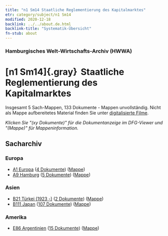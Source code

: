 ```yaml
---
title: "n1 Sm14 Staatliche Reglementierung des Kapitalmarktes"
etr: category/subject/n1 Sm14
modified: 2020-12-18
backlink: ../../about.de.html
backlink-title: "Systematik-Übersicht"
fn-stub: about
---
```


### Hamburgisches Welt-Wirtschafts-Archiv (HWWA)
# [n1 Sm14]{.gray}&#8201; Staatliche Reglementierung des Kapitalmarktes&#160; 




Insgesamt 5 Sach-Mappen, 133 Dokumente - Mappen unvollständig.
Nicht als Mappe aufbereitetes Material finden Sie unter [digitalisierte Filme](/film/h1_sh).

_Klicken Sie "(xy Dokumente)" für die Dokumentanzeige im DFG-Viewer und "(Mappe)" für Mappeninformation._

## Sacharchiv




### Europa

- [A1 Europa](../../../geo/about.de.html#A1) (<a href="https://dfg-viewer.de/show/?tx_dlf[id]=https://pm20.zbw.eu/mets/sh/1408xx/140892/1449xx/144947/public.mets.de.xml" target="_blank">4 Dokumente</a>) ([Mappe](http://purl.org/pressemappe20/folder/sh/140892,144947))
- [A9 Hamburg](../../../geo/about.de.html#A9) (<a href="https://dfg-viewer.de/show/?tx_dlf[id]=https://pm20.zbw.eu/mets/sh/1409xx/140905/1449xx/144947/public.mets.de.xml" target="_blank">5 Dokumente</a>) ([Mappe](http://purl.org/pressemappe20/folder/sh/140905,144947))

### Asien

- [B21 Türkei (1923 -)](../../../geo/about.de.html#B21) (<a href="https://dfg-viewer.de/show/?tx_dlf[id]=https://pm20.zbw.eu/mets/sh/1411xx/141111/1449xx/144947/public.mets.de.xml" target="_blank">2 Dokumente</a>) ([Mappe](http://purl.org/pressemappe20/folder/sh/141111,144947))
- [B111 Japan](../../../geo/about.de.html#B111) (<a href="https://dfg-viewer.de/show/?tx_dlf[id]=https://pm20.zbw.eu/mets/sh/1412xx/141272/1449xx/144947/public.mets.de.xml" target="_blank">107 Dokumente</a>) ([Mappe](http://purl.org/pressemappe20/folder/sh/141272,144947))

### Amerika

- [E86 Argentinien](../../../geo/about.de.html#E86) (<a href="https://dfg-viewer.de/show/?tx_dlf[id]=https://pm20.zbw.eu/mets/sh/1416xx/141692/1449xx/144947/public.mets.de.xml" target="_blank">15 Dokumente</a>) ([Mappe](http://purl.org/pressemappe20/folder/sh/141692,144947))


